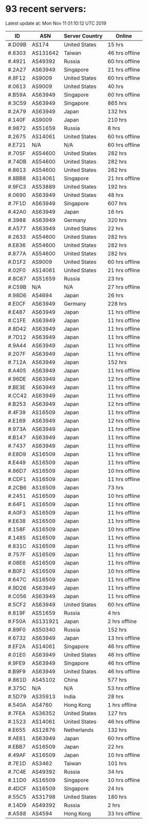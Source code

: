 # 93 recent servers:

Latest update at: Mon Nov 11 01:10:12 UTC 2019

| ID | ASN | Server Country | Online |
| -- | --- | -------------- | ------ |
| #.D09B | AS174 | United States | 15 hrs |
| #.8303 | AS131642 | Taiwan | 46 hrs offline |
| #.4921 | AS49392 | Russia | 60 hrs offline |
| #.2A27 | AS63949 | Singapore | 21 hrs offline |
| #.8F12 | AS9009 | United States | 60 hrs offline |
| #.0613 | AS9009 | United States | 40 hrs |
| #.B59A | AS63949 | Singapore | 60 hrs offline |
| #.3C59 | AS63949 | Singapore | 865 hrs |
| #.2A79 | AS63949 | Japan | 132 hrs |
| #.140F | AS9009 | Japan | 210 hrs |
| #.9872 | AS51659 | Russia | 8 hrs |
| #.2675 | AS14061 | United States | 60 hrs offline |
| #.E721 | N/A | N/A | 60 hrs offline |
| #.705F | AS54600 | United States | 282 hrs |
| #.74DB | AS54600 | United States | 282 hrs |
| #.8613 | AS54600 | United States | 282 hrs |
| #.8BB8 | AS14061 | Singapore | 21 hrs offline |
| #.9FC3 | AS53889 | United States | 192 hrs |
| #.0690 | AS63949 | United States | 48 hrs |
| #.7F1D | AS63949 | Singapore | 607 hrs |
| #.42A0 | AS63949 | Japan | 16 hrs |
| #.3988 | AS63949 | Germany | 320 hrs |
| #.A577 | AS63949 | United States | 22 hrs |
| #.2633 | AS54600 | United States | 282 hrs |
| #.E836 | AS54600 | United States | 282 hrs |
| #.877A | AS54600 | United States | 282 hrs |
| #.D1F2 | AS9009 | United States | 60 hrs offline |
| #.02F0 | AS14061 | United States | 21 hrs offline |
| #.8C67 | AS51659 | Russia | 23 hrs |
| #.C59B | N/A | N/A | 27 hrs offline |
| #.98D6 | AS4694 | Japan | 26 hrs |
| #.E0CF | AS63949 | Germany | 228 hrs |
| #.E487 | AS63949 | Japan | 11 hrs offline |
| #.C1FE | AS63949 | Japan | 11 hrs offline |
| #.8D42 | AS63949 | Japan | 11 hrs offline |
| #.7D12 | AS63949 | Japan | 11 hrs offline |
| #.9A44 | AS63949 | Japan | 11 hrs offline |
| #.207F | AS63949 | Japan | 11 hrs offline |
| #.712A | AS63949 | Japan | 152 hrs |
| #.A405 | AS63949 | Japan | 11 hrs offline |
| #.96DE | AS63949 | Japan | 12 hrs offline |
| #.BE3E | AS63949 | Japan | 11 hrs offline |
| #.CC42 | AS63949 | Japan | 11 hrs offline |
| #.B253 | AS63949 | Japan | 12 hrs offline |
| #.4F39 | AS16509 | Japan | 11 hrs offline |
| #.E169 | AS63949 | Japan | 12 hrs offline |
| #.973A | AS63949 | Japan | 11 hrs offline |
| #.B147 | AS63949 | Japan | 11 hrs offline |
| #.7437 | AS63949 | Japan | 11 hrs offline |
| #.E8D9 | AS16509 | Japan | 11 hrs offline |
| #.E449 | AS16509 | Japan | 11 hrs offline |
| #.86D7 | AS16509 | Japan | 10 hrs offline |
| #.CDF1 | AS16509 | Japan | 11 hrs offline |
| #.2CB6 | AS16509 | Japan | 73 hrs |
| #.2451 | AS16509 | Japan | 10 hrs offline |
| #.64F1 | AS16509 | Japan | 11 hrs offline |
| #.A0F3 | AS16509 | Japan | 11 hrs offline |
| #.E638 | AS16509 | Japan | 11 hrs offline |
| #.158F | AS16509 | Japan | 10 hrs offline |
| #.1485 | AS16509 | Japan | 11 hrs offline |
| #.831C | AS16509 | Japan | 11 hrs offline |
| #.757F | AS16509 | Japan | 11 hrs offline |
| #.08E6 | AS16509 | Japan | 11 hrs offline |
| #.B0F2 | AS16509 | Japan | 10 hrs offline |
| #.647C | AS16509 | Japan | 11 hrs offline |
| #.9D26 | AS63949 | Japan | 11 hrs offline |
| #.C056 | AS63949 | Japan | 11 hrs offline |
| #.5CF2 | AS63949 | United States | 60 hrs offline |
| #.819F | AS51659 | Russia | 4 hrs |
| #.F50A | AS131921 | Japan | 2 hrs offline |
| #.89F0 | AS50340 | Russia | 152 hrs |
| #.6732 | AS63949 | Japan | 13 hrs offline |
| #.EF2A | AS14061 | Singapore | 46 hrs offline |
| #.01E0 | AS63949 | United States | 46 hrs offline |
| #.9FE9 | AS63949 | Singapore | 46 hrs offline |
| #.B9F9 | AS63949 | United States | 46 hrs offline |
| #.861D | AS45102 | China | 577 hrs |
| #.375C | N/A | N/A | 53 hrs offline |
| #.5D79 | AS35913 | India | 28 hrs |
| #.540A | AS4760 | Hong Kong | 1 hrs offline |
| #.7FEA | AS36352 | United States | 127 hrs |
| #.1523 | AS14061 | United States | 46 hrs offline |
| #.E655 | AS12876 | Netherlands | 132 hrs |
| #.AE61 | AS63949 | Japan | 60 hrs offline |
| #.EBB7 | AS16509 | Japan | 22 hrs |
| #.49AF | AS16509 | Japan | 10 hrs offline |
| #.7E1D | AS3462 | Taiwan | 101 hrs |
| #.7C4E | AS49392 | Russia | 34 hrs |
| #.11D0 | AS16509 | Singapore | 10 hrs offline |
| #.4DCF | AS16509 | Singapore | 24 hrs |
| #.55C5 | AS31798 | United States | 180 hrs |
| #.14D9 | AS49392 | Russia | 2 hrs |
| #.A588 | AS4594 | Hong Kong | 33 hrs offline |

